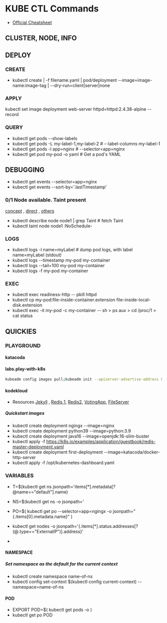 # KUBE CTL Commands

- [Official Cheatsheet](https://kubernetes.io/docs/reference/kubectl/cheatsheet/)

## CLUSTER, NODE, INFO

## DEPLOY

### CREATE

- kubectl create | -f filename.yaml | pod/deployment --image=image-name:image-tag | --dry-run=client|server|none

### APPLY

kubectl set image deployment web-server httpd=httpd:2.4.38-alpine --record

### QUERY

- kubectl get pods --show-labels
- kubectl get pods -L my-label-1,my-label-2 # --label-columns my-label-1
- kubectl get pods -l app=nginx # --selector=app=nginx
- kubectl get pod my-pod -o yaml                # Get a pod's YAML


## DEBUGGING

- kubectl get events --selector=app=nginx
- kubectl get events --sort-by='.lastTimestamp'



### 0/1 Node available. Taint present

[concept](https://kubernetes.io/docs/concepts/scheduling-eviction/taint-and-toleration/) , 
[direct](https://stackoverflow.com/questions/53381739/kube-system-pod-warning-failedscheduling-default-scheduler-no-nodes-available-t) , [others](https://managedkube.com/kubernetes/k8sbot/troubleshooting/pending/pod/2019/02/22/pending-pod.html#introduction-troubleshooting-pending-pods)	

- kubectl describe node node1 | grep Taint		# fetch Taint <key>
- kubectl taint node node1 <key>:NoSchedule-

### LOGS
- kubectl logs -l name=myLabel                  # dump pod logs, with label name=myLabel (stdout)
- kubectl logs --timestamp my-pod my-container
- kubectl logs --tail=100 my-pod my-container
- kubectl logs -f my-pod my-container

### EXEC
- kubectl exec readiness-http -- pkill httpd
- kubectl cp my-pod:file-inside-container.extension file-inside-local-disk.extension
- kubectl exec -it my-pod -c my-container -- sh > ps aux > cd /proc/1 > cat status
  
## QUICKIES


### PLAYGROUND

#### katacoda

#### labs.play-with-k8s
```bash
kubeadm config images pull;kubeadm init --apiserver-advertise-address $(hostname -i) --pod-network-cidr 10.5.0.0/16;kubectl apply -f https://raw.githubusercontent.com/cloudnativelabs/kube-router/master/daemonset/kubeadm-kuberouter.yaml;echo "source <(kubectl completion bash)" >> ~/.bashrc; echo "Completed..."
  ```

#### kodekloud

- Resources [Jekyll](https://github.com/BretFisher/jekyll-serve) , [Redis 1](https://redis.io/topics/cluster-tutorial), [Redis2](https://rancher.com/blog/2019/deploying-redis-cluster/), [VotingApp](https://github.com/dockersamples/example-voting-app), [FileServer](https://github.com/halverneus/static-file-server)

##### Quickstart images

- kubectl create deployment ngingx --image=nginx
- kubectl create deployment python39 --image=python:3.9
- kubectl create deployment java16 --image=openjdk:16-slim-buster
- kubectl apply -f https://k8s.io/examples/application/guestbook/redis-master-deployment.yaml
- kubectl create deployment first-deployment --image=katacoda/docker-http-server
- kubectl apply -f /opt/kubernetes-dashboard.yaml



### VARIABLES

- T=$(kubectl get ns jsonpath='items[*].metadata[?@name=="default"].name)
- NS=$(kubectl get ns -o jsonpath='
- PO=$(
kubectl get po --selector=app=ngingx -o jsonpath="{.items[0].metadata.name}"
)

- kubectl get nodes -o jsonpath='{.items[*].status.addresses[?(@.type=="ExternalIP")].address}'
- 


#### NAMESPACE

##### Set namespace as the default for the current context
- kubectl create namespace name-of-ns
- kubectl config set-context $(kubectl config current-context) --namespace=name-of-ns

#### POD

- EXPORT POD=$(
kubectl get pods -o 
)
- kubectl get po POD
